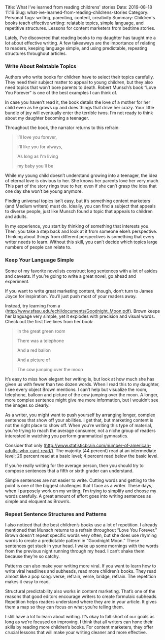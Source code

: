 Title: What I’ve learned from reading childrens' stories
Date: 2016-08-18 11:16
Slug: what-ive-learned-from-reading-childrens-stories
Category: Personal
Tags: writing, parenting, content, creativity
Summary: Children's books teach effective writing: relatable topics, simple language, and repetitive structures. Lessons for content marketers from bedtime stories.

Lately, I’ve discovered that reading books to my daughter has taught me a lot about effective writing. A few takeaways are the importance of relating to readers, keeping language simple, and using predictable, repeating structures throughout articles.

### Write About Relatable Topics

Authors who write books for children have to select their topics carefully. They need their subject matter to appeal to young children, but they also need topics that won’t bore parents to death. Robert Munsch’s book “Love You Forever” is one of the best examples I can think of.

In case you haven’t read it, the book details the love of a mother for her child even as he grows up and does things that drive her crazy. Your little bundle of joy will eventually enter the terrible twos. I’m not ready to think about my daughter becoming a teenager.

Throughout the book, the narrator returns to this refrain:

> I’ll love you forever,
> 
> I'll like you for always,
> 
> As long as I'm living
> 
> my baby you'll be

While my young child doesn’t understand growing into a teenager, the idea of eternal love is obvious to her. She knows her parents love her very much. This part of the story rings true to her, even if she can’t grasp the idea that one day she won’t be young anymore.

Finding universal topics isn’t easy, but it’s something content marketers (and Medium writers) must do. Ideally, you can find a subject that appeals to diverse people, just like Munsch found a topic that appeals to children and adults.

In my experience, you start by thinking of something that interests you. Then, you take a step back and look at it from someone else’s perspective. Thinking about things from different perspectives is something that every writer needs to learn. Without this skill, you can’t decide which topics large numbers of people can relate to.

### Keep Your Language Simple

Some of my favorite novelists construct long sentences with a lot of asides and caveats. If you’re going to write a great novel, go ahead and experiment.

If you want to write great marketing content, though, don’t turn to James Joyce for inspiration. You’ll just push most of your readers away.

Instead, try learning from a (http://www.sfasu.edu/echl/documents/Goodnight_Moon.pdf). Brown keeps her language very simple, yet it explodes with precision and visual words. Check out the first five lines from her book:

> In the great green room
> 
> There was a telephone
> 
> And a red ballon
> 
> And a picture of
> 
> The cow jumping over the moon

It’s easy to miss how elegant her writing is, but look at how much she has given us with fewer than two dozen words. When I read this to my daughter, I see every object Brown mentions. I can’t help but visualize the room, telephone, balloon and picture of the cow jumping over the moon. A longer, more complex sentence might give me more information, but I wouldn’t see the images so clearly.

As a writer, you might want to push yourself by arranging longer, complex sentences that show off your abilities. I get that, but marketing content is not the right place to show off. When you’re writing this type of material, you’re trying to reach the average consumer, not a niche group of readers interested in watching you perform grammatical gymnastics.

Consider that only (http://www.statisticbrain.com/number-of-american-adults-who-cant-read/). The majority (44 percent) read at an intermediate level; 29 percent read at a basic level; 4 percent read below the basic level.

If you’re really writing for the average person, then you should try to compose sentences that a fifth or sixth grader can understand.

Simple sentences are not easier to write. Cutting words and getting to the point is one of the biggest challenges that I face as a writer. These days, when I purposely work on my writing, I’m trying to simplify and choose my words carefully. A great amount of effort goes into writing sentences as simple and eloquent as Brown’s.

### Repeat Sentence Structures and Patterns

I also noticed that the best children’s books use a lot of repetition. I already mentioned that Munsch returns to a refrain throughout “Love You Forever.” Brown doesn’t repeat specific words very often, but she does use rhyming words to create a predictable pattern in “Goodnight Moon.” These sentences get stuck in your head. I wake up some mornings with the words from the previous night running through my head. I can’t shake them because they’re so catchy.

Patterns can also make your writing more viral. If you want to learn how to write viral headlines and subheads, read more children’s books. They read almost like a pop song: verse, refrain, verse, bridge, refrain. The repetition makes it easy to read.

Structural predictability also works in content marketing. That’s one of the reasons that good editors encourage writers to create formulaic subheads. Repetition helps readers understand where they are in your article. It gives them a map so they can focus on what you’re telling them.

I still have a lot to learn about writing. It’s okay to fall short of our goals as long as we’re focused on improving. I think that all writers can hone their skills by reading more children’s books. For content marketers, they offer crucial lessons that will make your writing cleaner and more effective.